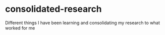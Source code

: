 # consolidated-research
Different things I have been learning and consolidating my research to what worked for me  
